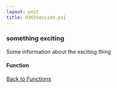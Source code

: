 ```yaml
---
layout: post
title: O365Session.ps1
---
```


### something exciting

Some information about the exciting thing

#### Function

<script async src="https://gist-it.appspot.com/github.com/BanterBoy/scripts-blog/blob/master/PowerShell/functions/exchange/O365Session.ps1" crossorigin="anonymous"></script>

<a href="/menu/_pages/functions.html">Back to Functions</a>
